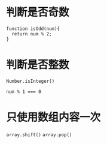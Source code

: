 # 判断是否奇数
```
function isOdd(num){
  return num % 2;
}
```
# 判断是否整数
```Number.isInteger()```

```num % 1 === 0```
# 只使用数组内容一次
```array.shift()```
```array.pop()```
